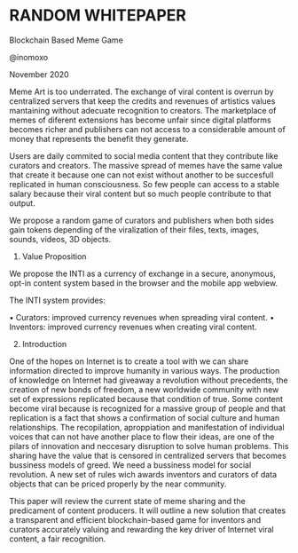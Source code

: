 # RANDOM WHITEPAPER

Blockchain Based Meme Game

@inomoxo

November 2020


Meme Art is too underrated. The exchange of viral content is overrun by centralized servers that keep the credits and revenues of artistics values mantaining without adecuate recognition to creators. The marketplace of memes of diferent extensions has become unfair since digital platforms becomes richer and publishers can not access to a considerable amount of money that represents the benefit they generate.

Users are daily commited to social media content that they contribute like curators and creators. The massive spread of memes have the same value that create it because one can not exist without another to be succesfull replicated in human consciousness. So few people can access to a stable salary because their viral content but so much people contribute to that output. 

We propose a random game of curators and publishers when both sides gain tokens depending of the viralization of their files, texts, images, sounds, videos, 3D objects.


1. Value Proposition

We propose the INTI as a currency of exchange in a secure, anonymous, opt-in content
system based in the browser and the mobile app webview.

The INTI system provides:

• Curators: improved currency revenues when spreading viral content.
• Inventors: improved currency revenues when creating viral content.

2. Introduction

One of the hopes on Internet is to create a tool with we can share information directed to improve humanity in various ways. The production of knowledge on Internet had giveaway a revolution without precedents, the creation of new bonds of freedom, a new worldwide community with new set of expressions replicated because that condition of true. Some content become viral because is recognized for a massive group of people and that replication is a fact that shows a confirmation of social culture and human relationships. The recopilation, aproppiation and manifestation of individual voices that can not have another place to flow their ideas, are one of the pilars of innovation and neccesary disruption to solve human problems. This sharing have the value that is censored in centralized servers that becomes bussiness models of greed. We need a bussiness model for social revolution. A new set of rules wich awards inventors and curators of data objects that can be priced properly by the near community.

This paper will review the current state of meme sharing and the predicament of content producers. It will outline a new solution that creates a transparent and efficient blockchain-based game for inventors and curators accurately valuing and rewarding the key driver of Internet viral content, a fair recognition.

